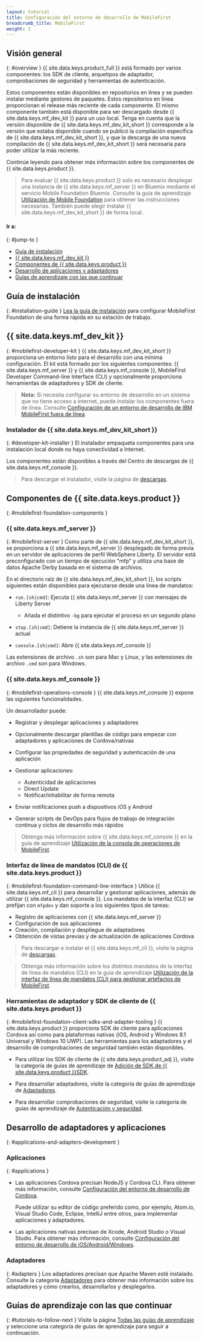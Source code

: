 ```yaml
---
layout: tutorial
title: Configuración del entorno de desarrollo de MobileFirst
breadcrumb_title: MobileFirst
weight: 1
---
```

<!-- NLS_CHARSET=UTF-8 -->
## Visión general
{: #overview }
{{ site.data.keys.product_full }} está formado por varios componentes: los SDK de cliente, arquetipos de adaptador, comprobaciones de seguridad y herramientas de autenticación.


Estos componentes están disponibles en repositorios en línea y se pueden instalar mediante gestores de paquetes.
Estos repositorios en línea proporcionan el release más reciente de cada componente.
El mismo componente también está disponible para ser descargado desde {{ site.data.keys.mf_dev_kit }} para un uso local.
Tenga en cuenta que la versión disponible de {{ site.data.keys.mf_dev_kit_short }} corresponde a la versión que estaba disponible cuando se publicó la compilación específica de {{ site.data.keys.mf_dev_kit_short }}, y que la descarga de una nueva compilación de {{ site.data.keys.mf_dev_kit_short }} será necesaria para poder utilizar la más reciente.
 

Continúe leyendo para obtener más información sobre los componentes de {{ site.data.keys.product }}.

> Para evaluar {{ site.data.keys.product }} solo es necesario desplegar una instancia de {{ site.data.keys.mf_server }} en Bluemix mediante el servicio Mobile Foundation Bluemix.
Consulte la guía de aprendizaje [Utilización de Mobile Foundation](../../../bluemix/using-mobile-foundation/) para obtener las instrucciones necesarias.
También puede elegir instalar {{ site.data.keys.mf_dev_kit_short }} de forma local.


#### Ir a: 
{: #jump-to }

* [Guía de instalación](#installation-guide)
* [{{ site.data.keys.mf_dev_kit }}](#mobilefirst-developer-kit)
* [Componentes de {{ site.data.keys.product }}](#mobilefirst-foundation-components)
* [Desarrollo de aplicaciones y adaptadores](#applications-and-adapters-development)
* [Guías de aprendizaje con las que continuar](#tutorials-to-follow-next)

## Guía de instalación
{: #installation-guide }
[Lea la guía de instalación](installation-guide) para configurar MobileFirst Foundation de una forma rápida en su estación de trabajo.


## {{ site.data.keys.mf_dev_kit }}
{: #mobilefirst-developer-kit }
{{ site.data.keys.mf_dev_kit_short }} proporciona un entorno listo para el desarrollo con una mínima configuración.
El kit está formado por los siguientes componentes: {{ site.data.keys.mf_server }} y {{ site.data.keys.mf_console }}, MobileFirst Developer Command-line Interface (CLI) y opcionalmente proporciona herramientas de adaptadores y SDK de cliente.


> **Nota:**
Si necesita configurar su entorno de desarrollo en un sistema que no tiene acceso a internet, puede instalar los componentes fuera de línea.
Consulte [Configuración de un entorno de desarrollo de IBM MobileFirst fuera de línea]({{site.baseurl}}/blog/2016/03/31/howto-set-up-an-offline-ibm-mobilefirst-8-0-development-environment).


### Instalador de {{ site.data.keys.mf_dev_kit_short }} 
{: #developer-kit-installer }
El instalador empaqueta componentes para una instalación local donde no haya conectividad a Internet.
  
Los componentes están disponibles a través del Centro de descargas de {{ site.data.keys.mf_console }}.

> Para descargar el instalador, visite la página de [descargas]({{site.baseurl}}/downloads/).


## Componentes de {{ site.data.keys.product }} 
{: #mobilefirst-foundation-components }

### {{ site.data.keys.mf_server }}
{: #mobilefirst-server }
Como parte de {{ site.data.keys.mf_dev_kit_short }}, se proporciona a {{ site.data.keys.mf_server }} desplegado de forma previa en un servidor de aplicaciones de perfil WebSphere Liberty.
El servidor está preconfigurado con un tiempo de ejecución "mfp" y utiliza una base de datos Apache Derby basada en el sistema de archivos.


En el directorio raíz de {{ site.data.keys.mf_dev_kit_short }}, los scripts siguientes están disponibles para ejecutarse desde una línea de mandatos:


* `run.[sh|cmd]`: Ejecuta {{ site.data.keys.mf_server }} con mensajes de Liberty Server 
    * Añada el distintivo `-bg` para ejecutar el proceso en un segundo plano

* `stop.[sh|cmd]`: Detiene la instancia de {{ site.data.keys.mf_server }} actual

* `console.[sh|cmd]`: Abre {{ site.data.keys.mf_console }}

Las extensiones de archivo `.sh` son para Mac y Linux, y las extensiones de archivo `.cmd` son para Windows.

### {{ site.data.keys.mf_console }}
{: #mobilefirst-operations-console }
{{ site.data.keys.mf_console }} expone las siguientes funcionalidades.
  
Un desarrollador puede:

- Registrar y desplegar aplicaciones y adaptadores
- Opcionalmente descargar plantillas de código para empezar con adaptadores y aplicaciones de Cordova/nativas 
- Configurar las propiedades de seguridad y autenticación de una aplicación 
- Gestionar aplicaciones:

    - Autenticidad de aplicaciones
    - Direct Update
    - Notificar/inhabilitar de forma remota
- Enviar notificaciones push a dispositivos iOS y Android
- Generar scripts de DevOps para flujos de trabajo de integración continua y ciclos de desarrollo más rápidos

> Obtenga más información sobre {{ site.data.keys.mf_console }} en la guía de aprendizaje [Utilización de la consola de operaciones de MobileFirst](../../../product-overview/components/console/).


### Interfaz de línea de mandatos (CLI) de {{ site.data.keys.product }} 
{: #mobilefirst-foundation-command-line-interface }
Utilice {{ site.data.keys.mf_cli }} para desarrollar y gestionar aplicaciones, además de utilizar {{ site.data.keys.mf_console }}.
Los mandatos de la interfaz (CLI) se prefijan con `mfpdev` y dan soporte a los siguientes tipos de tareas:


* Registro de aplicaciones con {{ site.data.keys.mf_server }}
* Configuración de sus aplicaciones
* Creación, compilación y despliegue de adaptadores
* Obtención de vistas previas y de actualización de aplicaciones Cordova

> Para descargar e instalar el {{ site.data.keys.mf_cli }}, visite la página de [descargas]({{site.baseurl}}/downloads/).
  
> Obtenga más información sobre los distintos mandatos de la interfaz de línea de mandatos (CLI) en la guía de aprendizaje [Utilización de la interfaz de línea de mandatos (CLI) para gestionar artefactos de MobileFirst](../../../application-development/using-mobilefirst-cli-to-manage-mobilefirst-artifacts/).


### Herramientas de adaptador y SDK de cliente de {{ site.data.keys.product }} 
{: #mobilefirst-foundation-client-sdks-and-adapter-tooling }
{{ site.data.keys.product }} proporciona SDK de cliente para aplicaciones Cordova así como para plataformas nativas (iOS, Android y Windows 8.1 Universal y Windows 10 UWP).
Las herramientas para los adaptadores y el desarrollo de comprobaciones de seguridad también están disponibles.


* Para utilizar los SDK de cliente de {{ site.data.keys.product_adj }}, visite la categoría de guías de aprendizaje de [Adición de SDK de {{ site.data.keys.product }}SDK](../../../application-development/sdk/).
  
* Para desarrollar adaptadores, visite la categoría de guías de aprendizaje de [Adaptadores](../../../adapters/).
  
* Para desarrollar comprobaciones de seguridad, visite la categoría de guías de aprendizaje de [Autenticación y seguridad](../../../authentication-and-security/).
  

## Desarrollo de adaptadores y aplicaciones
{: #applications-and-adapters-development }

### Aplicaciones
{: #applications }
* Las aplicaciones Cordova precisan NodeJS y Cordova CLI.
Para obtener más información, consulte [Configuración del entorno de desarrollo de Cordova](../cordova).

    Puede utilizar su editor de código preferido como, por ejemplo, Atom.io, Visual Studio Code, Eclipse, IntelliJ entre otros, para implementar aplicaciones y adaptadores.
  
    
* Las aplicaciones nativas precisan de Xcode, Android Studio o Visual Studio.
Para obtener más información, consulte [Configuración del entorno de desarrollo de iOS/Android/Windows](../).

### Adaptadores
{: #adapters }
Los adaptadores precisan que Apache Maven esté instalado.
Consulte la categoría [Adaptadores](../../../adapters/) para obtener más información sobre los adaptadores y cómo crearlos, desarrollarlos y desplegarlos.


## Guías de aprendizaje con las que continuar
{: #tutorials-to-follow-next }
Visite la página [Todas las guías de aprendizaje](../../../all-tutorials/) y seleccione una categoría de guías de aprendizaje para seguir a continuación.


